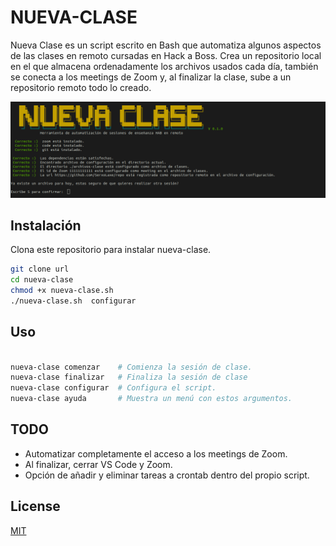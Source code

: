 # NUEVA-CLASE

Nueva Clase es un script escrito en Bash que automatiza algunos aspectos de las clases en remoto cursadas en Hack a Boss. Crea un repositorio local en el que almacena ordenadamente los archivos usados cada día, también se conecta a los meetings de Zoom y, al finalizar la clase, sube a un repositorio remoto todo lo creado.

![imagen](imagen.png)

## Instalación

Clona este repositorio para instalar nueva-clase.

```bash
git clone url
cd nueva-clase
chmod +x nueva-clase.sh
./nueva-clase.sh  configurar

```

## Uso

```bash

nueva-clase comenzar    # Comienza la sesión de clase.
nueva-clase finalizar   # Finaliza la sesión de clase
nueva-clase configurar  # Configura el script.
nueva-clase ayuda       # Muestra un menú con estos argumentos.
```

## TODO
* Automatizar completamente el acceso a los meetings de Zoom.
* Al finalizar, cerrar VS Code y Zoom.
* Opción de añadir y eliminar tareas a crontab dentro del propio script.


## License
[MIT](https://choosealicense.com/licenses/mit/)